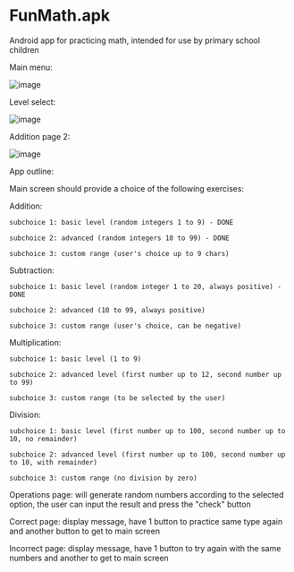 # FunMath.apk
Android app for practicing math, intended for use by primary school children

Main menu:


![image](https://i.imgur.com/hedPC5F.png)

Level select:


![image](https://i.imgur.com/mD8HCgL.png)

Addition page 2:


![image](https://i.imgur.com/fIERLde.png)

App outline:

Main screen should provide a choice of the following exercises:

Addition:

    subchoice 1: basic level (random integers 1 to 9) - DONE
    
    subchoice 2: advanced (random integers 10 to 99) - DONE
    
    subchoice 3: custom range (user's choice up to 9 chars)
    
Subtraction:

    subchoice 1: basic level (random integer 1 to 20, always positive) - DONE
    
    subchoice 2: advanced (10 to 99, always positive)
    
    subchoice 3: custom range (user's choice, can be negative)
    
Multiplication:

    subchoice 1: basic level (1 to 9)
    
    subchoice 2: advanced level (first number up to 12, second number up to 99)
    
    subchoice 3: custom range (to be selected by the user)
    
Division:

    subchoice 1: basic level (first number up to 100, second number up to 10, no remainder)
    
    subchoice 2: advanced level (first number up to 100, second number up to 10, with remainder)
    
    subchoice 3: custom range (no division by zero)
    
Operations page: will generate random numbers according to the selected option, the user can input the result and press the "check" button

Correct page: display message, have 1 button to practice same type again and another button to get to main screen

Incorrect page: display message, have 1 button to try again with the same numbers and another to get to main screen 


